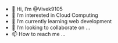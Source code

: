 - 👋 Hi, I’m @Vivek9105
- 👀 I’m interested in Cloud Computing
- 🌱 I’m currently learning web development
- 💞️ I’m looking to collaborate on ...
- 📫 How to reach me ...

<!---
Vivek9105/Vivek9105 is a ✨ special ✨ repository because its `README.md` (this file) appears on your GitHub profile.
You can click the Preview link to take a look at your changes.
--->
